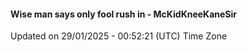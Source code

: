 #### Wise man says only fool rush in - McKidKneeKaneSir
Updated on 29/01/2025 - 00:52:21 (UTC) Time Zone
